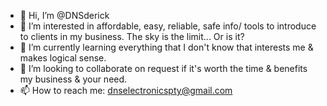 - 👋 Hi, I’m @DNSderick
- 👀 I’m interested in affordable, easy, reliable, safe info/ tools to introduce to clients in my business. The sky is the limit... Or is it?
- 🌱 I’m currently learning everything that I don't know that interests me & makes logical sense.
- 💞️ I’m looking to collaborate on request if it's worth the time & benefits my business & your need.
- 📫 How to reach me: dnselectronicspty@gmail.com

<!---
DNSderick/DNSderick is a ✨ special ✨ repository because its `README.md` (this file) appears on your GitHub profile.
You can click the Preview link to take a look at your changes.
--->
